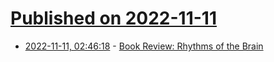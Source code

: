 # [Published on 2022-11-11](index.md)

* [2022-11-11, 02:46:18](https://news.ycombinator.com/item?id=33556747) - [Book Review: Rhythms of the Brain](https://astralcodexten.substack.com/p/book-review-rhythms-of-the-brain)
